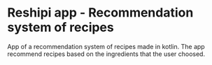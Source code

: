 # Reshipi app - Recommendation system of recipes
App of a recommendation system of recipes made in kotlin. The app recommend recipes based on the ingredients
that the user choosed.

